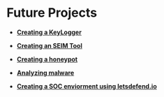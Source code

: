 # Future Projects




















- <b>[Creating a KeyLogger](Link)</b>

- <b>[Creating an SEIM Tool](Link)</b>

- <b>[Creating a honeypot](Link)</b>

- <b>[Analyzing malware](Link)</b>

- <b>[Creating a SOC enviorment using letsdefend.io](Link)</b>
